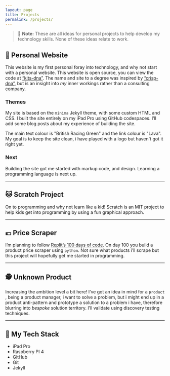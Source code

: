 ```yaml
---
layout: page
title: Projects
permalink: /projects/
---
```


> :memo: **Note:** These are all ideas for personal projects to help develop my technology skills. None of these ideas relate to work.

## :man: Personal Website

This website is my first personal foray into technology, and why not start with a personal website. This website is open source, you can view the code at [“kits-dna”](https://github.com/makendon/kits-dna). The name and site to a degree was inspired by [“crisp-dna”](https://dna.crisp.se/docs/index.html), but is an insight into *my* inner workings rather than a consulting company.

### Themes
My site is based on the `minima` Jekyll theme, with some custom HTML and CSS. I built the site entirely on my iPad Pro using GitHub codespaces. I’ll add some blog posts about my experience of building the site.

The main text colour is "British Racing Green" and the link colour is "Lava". My goal is to keep the site clean, i have played with a logo but haven't got it right yet.

### Next

Building the site got me started with markup code, and design. Learning a programming language is next up.

___

## :cat: Scratch Project

On to programming and why not learn like a kid! Scratch is an MIT project to help kids get into programming by using a fun graphical approach.

___

## :pound: Price Scraper

I’m planning to follow [Replit’s 100 days of code](https://replit.com/learn/100-days-of-python). On day 100 you build a product price scraper using `python`. Not sure what products i’ll scrape but this project will hopefully get me started in programming.

___

## :detective: Unknown Product

Increasing the ambition level a bit here! I’ve got an idea in mind for a `product` , being a product manager, i want to solve a problem, but i might end up in a product anti-pattern and prototype a solution to a problem i have, therefore blurring into *bespoke* solution territory. I’ll validate using discovery testing techniques.

___

## :robot: My Tech Stack

- iPad Pro
- Raspberry PI 4
- GitHub
- Git
- Jekyll